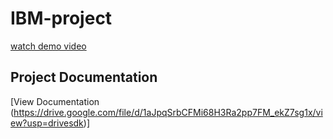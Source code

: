 # IBM-project
[watch demo video](https://drive.google.com/file/d/14T73UwJtvA-mKHWS26rT3YzmilZ1JNmQ/view?usp=drivesdk)

## Project Documentation 
[View Documentation (https://drive.google.com/file/d/1aJpqSrbCFMi68H3Ra2pp7FM_ekZ7sg1x/view?usp=drivesdk)]
